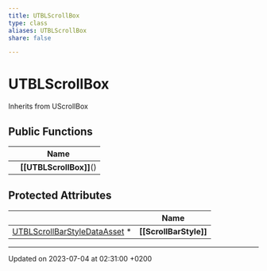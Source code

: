 ```yaml
---
title: UTBLScrollBox
type: class
aliases: UTBLScrollBox
share: false

---
```


# UTBLScrollBox





Inherits from UScrollBox

## Public Functions

|                | Name           |
| -------------- | -------------- |
| | **[[UTBLScrollBox]]**() |

## Protected Attributes

|                | Name           |
| -------------- | -------------- |
| [UTBLScrollBarStyleDataAsset](/docs/SDK/Source/Classes/classUTBLScrollBarStyleDataAsset.md) * | **[[ScrollBarStyle]]**  |

-------------------------------

Updated on 2023-07-04 at 02:31:00 +0200